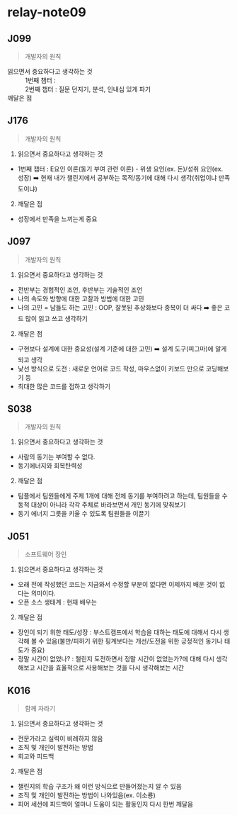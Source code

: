 # relay-note09

## J099
> 개발자의 원칙
<dl>
  <dt>읽으면서 중요하다고 생각하는 것</dt>
  <dd>1번째 챕터 : </dd>
  <dd>2번째 챕터 : 질문 던지기, 분석, 인내심 있게 파기</dd>

  <dt>깨달은 점</dt>
  <dd></dd>
</dl>

## J176
> 개발자의 원칙
1. 읽으면서 중요하다고 생각하는 것
- 1번째 챕터 : E요인 이론(동기 부여 관련 이론) - 위생 요인(ex. 돈)/성취 요인(ex. 성장) ➡️ 현재 내가 챌린지에서 공부하는 목적/동기에 대해 다시 생각(취업이냐 만족도이냐)
2. 깨달은 점
- 성장에서 만족을 느끼는게 중요

## J097
> 개발자의 원칙
1. 읽으면서 중요하다고 생각하는 것
- 전반부는 경험적인 조언, 후반부는 기술적인 조언
- 나의 속도와 방향에 대한 고찰과 방법에 대한 고민
- 나의 고민 = 남들도 하는 고민 : OOP, 잘못된 추상화보다 중복이 더 싸다 ➡️ 좋은 코드 많이 읽고 쓰고 생각하기
2. 깨달은 점
- 구현보다 설계에 대한 중요성(설계 기준에 대한 고민) ➡️ 설계 도구(피그마)에 알게되고 생각
- 낯선 방식으로 도전 : 새로운 언어로 코드 작성, 마우스없이 키보드 만으로 코딩해보기 등
- 최대한 많은 코드를 접하고 생각하기

## S038
> 개발자의 원칙
1. 읽으면서 중요하다고 생각하는 것
- 사람의 동기는 부여할 수 없다.
- 동기에너지와 회복탄력성
2. 깨달은 점
- 팀플에서 팀원들에게 주제 1개에 대해 전체 동기를 부여하려고 하는데, 팀원들을 수동적 대상이 아니라 각각 주체로 바라보면서 개인 동기에 맞춰보기
- 동기 에너지 그릇을 키울 수 있도록 팀원들을 이끌기

## J051
> 소프트웨어 장인
1. 읽으면서 중요하다고 생각하는 것
- 오래 전에 작성했던 코드는 지금와서 수정할 부분이 없다면 이제까지 배운 것이 없다는 의미이다.
- 오픈 소스 생태계 : 현재 배우는
2. 깨달은 점
- 장인이 되기 위한 태도/성장 : 부스트캠프에서 학습을 대하는 태도에 대해서 다시 생각해 볼 수 있음(불만/피하기 위한 핑계보다는 개선/도전을 위한 긍정적인 동기나 태도가 중요)
- 정말 시간이 없었나? : 챌린지 도전하면서 정말 시간이 없었는가?에 대해 다시 생각해보고 시간을 효율적으로 사용해보는 것을 다시 생각해보는 시간

## K016
> 함께 자라기
1. 읽으면서 중요하다고 생각하는 것
- 전문가라고 실력이 비례하지 않음
- 조직 및 개인이 발전하는 방법
- 회고와 피드백
2. 깨달은 점
- 챌린지의 학습 구조가 왜 이런 방식으로 만들어졌는지 알 수 있음
- 조직 및 개인이 발전하는 방법이 나와있음(ex. 이소룡)
- 피어 세션에 피드백이 얼마나 도움이 되는 활동인지 다시 한번 깨달음
